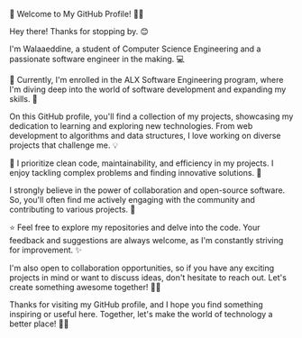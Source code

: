 👋 Welcome to My GitHub Profile! 👨‍💻

Hey there! Thanks for stopping by. 😊

I'm Walaaeddine, a student of Computer Science Engineering and a passionate software engineer in the making. 💻

🌱 Currently, I'm enrolled in the ALX Software Engineering program, where I'm diving deep into the world of software development and expanding my skills. 🚀

On this GitHub profile, you'll find a collection of my projects, showcasing my dedication to learning and exploring new technologies. From web development to algorithms and data structures, I love working on diverse projects that challenge me. 💡

🔧 I prioritize clean code, maintainability, and efficiency in my projects. I enjoy tackling complex problems and finding innovative solutions. 🧠

I strongly believe in the power of collaboration and open-source software. So, you'll often find me actively engaging with the community and contributing to various projects. 🤝

⭐ Feel free to explore my repositories and delve into the code. Your feedback and suggestions are always welcome, as I'm constantly striving for improvement. ✨

I'm also open to collaboration opportunities, so if you have any exciting projects in mind or want to discuss ideas, don't hesitate to reach out. Let's create something awesome together! 🤝🚀

Thanks for visiting my GitHub profile, and I hope you find something inspiring or useful here. Together, let's make the world of technology a better place! 🌟✨

